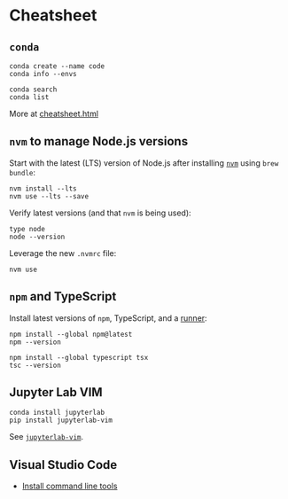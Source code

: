 # Cheatsheet

## `conda`

```shell
conda create --name code 
conda info --envs

conda search
conda list
```

More at [cheatsheet.html](https://conda.io/projects/conda/en/latest/user-guide/cheatsheet.html)

## `nvm` to manage Node.js versions

Start with the latest (LTS) version of Node.js
after installing [`nvm`](https://github.com/nvm-sh/nvm)
using `brew bundle`:

```shell
nvm install --lts
nvm use --lts --save
```

Verify latest versions (and that `nvm` is being used):

```shell
type node
node --version
```

Leverage the new `.nvmrc` file:

```shell
nvm use
```

## `npm` and TypeScript

Install latest versions of `npm`, TypeScript, and
a [runner](https://nodejs.org/en/learn/typescript/run):

```shell
npm install --global npm@latest
npm --version
```

```shell
npm install --global typescript tsx
tsc --version
```

## Jupyter Lab VIM

```shell
conda install jupyterlab
pip install jupyterlab-vim
```

See [`jupyterlab-vim`](https://pypi.org/project/jupyterlab-vim/).

## Visual Studio Code

* [Install command line tools](https://code.visualstudio.com/docs/setup/mac#_launching-from-the-command-line)
